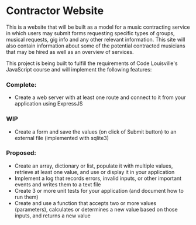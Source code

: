 # Contractor Website

This is a website that will be built as a model for a music contracting service in which users may submit forms requesting specific types of groups, musical requests, gig info and 
any other relevant information. This site will also contain information about some of the potential contracted musicians that may be hired as well as an overview of 
services.

This project is being built to fulfill the requirements of Code Louisville's JavaScript course and will implement the following features:

### Complete: 
- Create a web server with at least one route and connect to it from your application using ExpressJS

### WIP
- Create a form and save the values (on click of Submit button) to an external file (implemented with sqlite3)

### Proposed:
- Create an array, dictionary or list, populate it with multiple values, retrieve at least one value, and use or display it in your application
- Implement a log that records errors, invalid inputs, or other important events and writes them to a text file
- Create 3 or more unit tests for your application (and document how to run them)
- Create and use a function that accepts two or more values (parameters), calculates or determines a new value based on those inputs, and returns a new value
